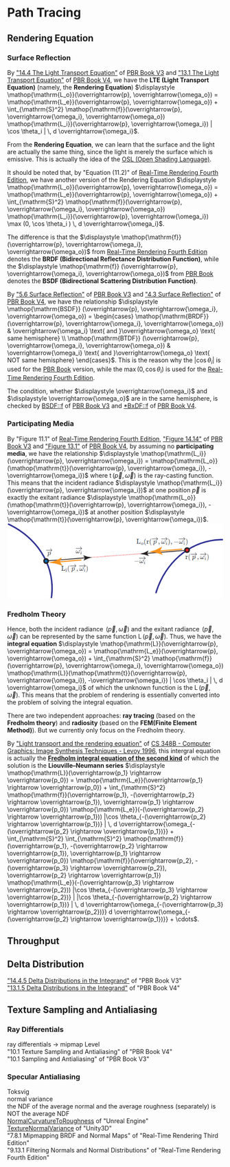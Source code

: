 # Path Tracing  

## Rendering Equation  

### Surface Reflection

By ["14.4 The Light Transport Equation"](https://www.pbr-book.org/3ed-2018/Light_Transport_I_Surface_Reflection/The_Light_Transport_Equation) of [PBR Book V3](https://www.pbr-book.org/3ed-2018/contents) and ["13.1 The Light Transport Equation"](https://www.pbr-book.org/4ed/Light_Transport_I_Surface_Reflection/The_Light_Transport_Equation) of [PBR Book V4](https://www.pbr-book.org/4ed/contents), we have the **LTE (Light Transport Equation)** (namely, the **Rendering Equation**) $\displaystyle \mathop{\mathrm{L_o}}(\overrightarrow{p}, \overrightarrow{\omega_o}) = \mathop{\mathrm{L_e}}(\overrightarrow{p}, \overrightarrow{\omega_o}) + \int_{\mathrm{S}^2} \mathop{\mathrm{f}}(\overrightarrow{p}, \overrightarrow{\omega_i}, \overrightarrow{\omega_o}) \mathop{\mathrm{L_i}}(\overrightarrow{p}, \overrightarrow{\omega_i}) | \cos \theta_i | \, d \overrightarrow{\omega_i}$.   

From the **Rendering Equation**, we can learn that the surface and the light are actually the same thing, since the light is merely the surface which is emissive. This is actually the idea of the [OSL (Open Shading Language)](https://github.com/AcademySoftwareFoundation/OpenShadingLanguage).  

It should be noted that, by "Equation \(11.2\)" of [Real-Time Rendering Fourth Edition](http://www.realtimerendering.com/), we have another version of the Rendering Equation $\displaystyle \mathop{\mathrm{L_o}}(\overrightarrow{p}, \overrightarrow{\omega_o}) = \mathop{\mathrm{L_e}}(\overrightarrow{p}, \overrightarrow{\omega_o}) + \int_{\mathrm{S}^2} \mathop{\mathrm{f}}(\overrightarrow{p}, \overrightarrow{\omega_i}, \overrightarrow{\omega_o}) \mathop{\mathrm{L_i}}(\overrightarrow{p}, \overrightarrow{\omega_i}) \max (0, \cos \theta_i ) \, d \overrightarrow{\omega_i}$. 

The difference is that the $\displaystyle \mathop{\mathrm{f}} (\overrightarrow{p}, \overrightarrow{\omega_i}, \overrightarrow{\omega_o})$ from [Real-Time Rendering Fourth Edition](http://www.realtimerendering.com/) denotes the **BRDF (Bidirectional Reflectance Distribution Function)**, while the $\displaystyle \mathop{\mathrm{f}} (\overrightarrow{p}, \overrightarrow{\omega_i}, \overrightarrow{\omega_o})$ from [PBR Book](https://www.pbr-book.org) denotes the **BSDF (Bidirectional Scattering Distribution Function)**.  

By ["5.6 Surface Reflection"](https://www.pbr-book.org/3ed-2018/Color_and_Radiometry/Surface_Reflection) of [PBR Book V3](https://www.pbr-book.org/3ed-2018/contents) and ["4.3 Surface Reflection"](https://www.pbr-book.org/4ed/Radiometry,_Spectra,_and_Color/Surface_Reflection) of [PBR Book V4](https://www.pbr-book.org/4ed/contents), we have the relationship $\displaystyle \mathop{\mathrm{BSDF}} (\overrightarrow{p}, \overrightarrow{\omega_i}, \overrightarrow{\omega_o}) = \begin{cases} \mathop{\mathrm{BRDF}} (\overrightarrow{p}, \overrightarrow{\omega_i}, \overrightarrow{\omega_o}) & \overrightarrow{\omega_i} \text{ and }\overrightarrow{\omega_o} \text{ same hemisphere} \\ \mathop{\mathrm{BTDF}} (\overrightarrow{p}, \overrightarrow{\omega_i}, \overrightarrow{\omega_o}) & \overrightarrow{\omega_i} \text{ and }\overrightarrow{\omega_o} \text{ NOT same hemisphere} \end{cases}$. This is the reason why the $\displaystyle | \cos \theta_i |$ is used for the [PBR Book](https://www.pbr-book.org/) version, while the $\displaystyle \max (0, \cos \theta_i )$ is used for the [Real-Time Rendering Fourth Edition](http://www.realtimerendering.com/).  

The condition, whether $\displaystyle \overrightarrow{\omega_i}$ and $\displaystyle \overrightarrow{\omega_o}$ are in the same hemisphere, is checked by [BSDF::f](https://pbr-book.org/3ed-2018/Materials/BSDFs) of [PBR Book V3](https://www.pbr-book.org/3ed-2018/contents) and [*BxDF::f](https://pbr-book.org/4ed/Reflection_Models/Dielectric_BSDF) of [PBR Book V4](https://www.pbr-book.org/4ed/contents).   

### Participating Media  

By "Figure 11.1" of [Real-Time Rendering Fourth Edition](http://www.realtimerendering.com/), ["Figure 14.14"](https://pbr-book.org/3ed-2018/Light_Transport_I_Surface_Reflection/The_Light_Transport_Equation) of [PBR Book V3](https://www.pbr-book.org/3ed-2018/contents) and ["Figure 13.1"](https://www.pbr-book.org/4ed/Light_Transport_I_Surface_Reflection/The_Light_Transport_Equation) of [PBR Book V4](https://www.pbr-book.org/4ed/contents), by assuming no **participating media**, we have the relationship $\displaystyle \mathop{\mathrm{L_i}}(\overrightarrow{p}, \overrightarrow{\omega_i}) = \mathop{\mathrm{L_o}}(\mathop{\mathrm{t}}(\overrightarrow{p}, \overrightarrow{\omega_i}), -\overrightarrow{\omega_i})$ where $\displaystyle \mathop{\mathrm{t}}(\overrightarrow{p}, \overrightarrow{\omega})$ is the ray-casting function. This means that the incident radiance $\displaystyle \mathop{\mathrm{L_i}}(\overrightarrow{p}, \overrightarrow{\omega_i})$ at one position $\displaystyle \overrightarrow{p}$ is exactly the exitant radiance $\displaystyle \mathop{\mathrm{L_o}}(\mathop{\mathrm{t}}(\overrightarrow{p}, \overrightarrow{\omega_i}), -\overrightarrow{\omega_i})$ at another position $\displaystyle \mathop{\mathrm{t}}(\overrightarrow{p}, \overrightarrow{\omega_i})$.  
![](Path-Tracing-1.png)  

 ### Fredholm Theory  

Hence, both the incident radiance $\displaystyle \mathop{\mathrm{L_i}}(\overrightarrow{p}, \overrightarrow{\omega})$ and the exitant radiance $\displaystyle \mathop{\mathrm{L_o}}(\overrightarrow{p}, \overrightarrow{\omega})$ can be represented by the same function $\displaystyle \mathop{\mathrm{L}}(\overrightarrow{p}, \overrightarrow{\omega})$. Thus, we have the **integral equation** $\displaystyle \mathop{\mathrm{L}}(\overrightarrow{p}, \overrightarrow{\omega_o}) = \mathop{\mathrm{L_e}}(\overrightarrow{p}, \overrightarrow{\omega_o}) + \int_{\mathrm{S}^2} \mathop{\mathrm{f}}(\overrightarrow{p}, \overrightarrow{\omega_i}, \overrightarrow{\omega_o}) \mathop{\mathrm{L}}(\mathop{\mathrm{t}}(\overrightarrow{p}, \overrightarrow{\omega_i}), -\overrightarrow{\omega_i}) | \cos \theta_i | \, d \overrightarrow{\omega_i}$ of which the unknown function is the $\displaystyle \mathop{\mathrm{L}}(\overrightarrow{p}, \overrightarrow{\omega})$. This means that the problem of rendering is essentially converted into the problem of solving the integral equation. 

There are two independent approaches: **ray tracing** (based on the **Fredholm theory**) and **radiosity** (based on the **FEM(Finite Element Method)**). But we currently only focus on the Fredholm theory.  
   
By ["Light transport and the rendering equation"](http://www-graphics.stanford.edu/courses/cs348b-96/transport/transport.html) of [CS 348B - Computer Graphics: Image Synthesis Techniques - Levoy 1996](http://www-graphics.stanford.edu/courses/cs348b-96/), this intergral equation is actually the [**Fredholm  integral equation of the second kind**](https://en.wikipedia.org/wiki/Fredholm_integral_equation) of which the solution is the **Liouville–Neumann series** $\displaystyle \mathop{\mathrm{L}}(\overrightarrow{p_1} \rightarrow \overrightarrow{p_0}) = \mathop{\mathrm{L_e}}(\overrightarrow{p_1} \rightarrow \overrightarrow{p_0}) + \int_{\mathrm{S}^2} \mathop{\mathrm{f}}(\overrightarrow{p_1}, -(\overrightarrow{p_2} \rightarrow \overrightarrow{p_1}), \overrightarrow{p_1} \rightarrow \overrightarrow{p_0}) \mathop{\mathrm{L_e}}(-(\overrightarrow{p_2} \rightarrow \overrightarrow{p_1})) |\cos \theta_{-(\overrightarrow{p_2} \rightarrow \overrightarrow{p_1})} | \, d \overrightarrow{\omega_{-(\overrightarrow{p_2} \rightarrow \overrightarrow{p_1})}} + \int_{\mathrm{S}^2} \int_{\mathrm{S}^2} \mathop{\mathrm{f}}(\overrightarrow{p_1}, -(\overrightarrow{p_2} \rightarrow \overrightarrow{p_1}), \overrightarrow{p_1} \rightarrow \overrightarrow{p_0}) \mathop{\mathrm{f}}(\overrightarrow{p_2}, -(\overrightarrow{p_3} \rightarrow \overrightarrow{p_2}), \overrightarrow{p_2} \rightarrow \overrightarrow{p_1}) \mathop{\mathrm{L_e}}(-(\overrightarrow{p_3} \rightarrow \overrightarrow{p_2})) |\cos \theta_{-(\overrightarrow{p_3} \rightarrow \overrightarrow{p_2})} | |\cos \theta_{-(\overrightarrow{p_2} \rightarrow \overrightarrow{p_1})} | \, d \overrightarrow{\omega_{-(\overrightarrow{p_3} \rightarrow \overrightarrow{p_2})}} d \overrightarrow{\omega_{-(\overrightarrow{p_2} \rightarrow \overrightarrow{p_1})}} + \cdots$.  


## Throughput

## Delta Distribution  

["14.4.5 Delta Distributions in the Integrand"](https://pbr-book.org/3ed-2018/Light_Transport_I_Surface_Reflection/The_Light_Transport_Equation#DeltaDistributionsintheIntegrand) of "PBR Book V3"  
["13.1.5 Delta Distributions in the Integrand"](https://pbr-book.org/4ed/Light_Transport_I_Surface_Reflection/The_Light_Transport_Equation#DeltaDistributionsintheIntegrand) of "PBR Book V4"

## Texture Sampling and Antialiasing  

### Ray Differentials  

ray differentials -> mipmap Level   
"10.1 Texture Sampling and Antialiasing" of "PBR Book V4"  
"10.1 Sampling and Antialiasing" of "PBR Book V3"  

### Specular Antialiasing  

Toksvig   
normal variance  
the NDF of the average normal and the average roughness (separately) is NOT the average NDF  
[NormalCurvatureToRoughness](https://github.com/EpicGames/UnrealEngine/blob/4.27/Engine/Shaders/Private/BasePassPixelShader.usf#L67) of "Unreal Engine"  
[TextureNormalVariance](https://github.com/Unity-Technologies/Graphics/blob/v10.8.1/com.unity.render-pipelines.core/ShaderLibrary/CommonMaterial.hlsl#L214) of "Unity3D"  
"7.8.1 Mipmapping BRDF and Normal Maps" of "Real-Time Rendering Third Edition"  
"9.13.1 Filtering Normals and Normal Distributions" of "Real-Time Rendering Fourth Edition"  
